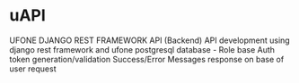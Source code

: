 # uAPI
UFONE DJANGO REST FRAMEWORK API (Backend)
API development using django rest framework and ufone postgresql database  -
Role base Auth token generation/validation
Success/Error Messages response on base of user request 
